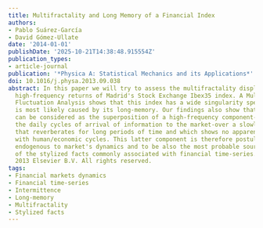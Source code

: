 ```yaml
---
title: Multifractality and Long Memory of a Financial Index
authors:
- Pablo Suárez-García
- David Gómez-Ullate
date: '2014-01-01'
publishDate: '2025-10-21T14:38:48.915554Z'
publication_types:
- article-journal
publication: '*Physica A: Statistical Mechanics and its Applications*'
doi: 10.1016/j.physa.2013.09.038
abstract: In this paper we will try to assess the multifractality displayed by the
  high-frequency returns of Madrid's Stock Exchange Ibex35 index. A Multifractal Detrended
  Fluctuation Analysis shows that this index has a wide singularity spectrum which
  is most likely caused by its long-memory. Our findings also show that this long-memory
  can be considered as the superposition of a high-frequency component-related to
  the daily cycles of arrival of information to the market-over a slowly-varying component
  that reverberates for long periods of time and which shows no apparent relation
  with human/economic cycles. This latter component is therefore postulated to be
  endogenous to market's dynamics and to be also the most probable source of some
  of the stylized facts commonly associated with financial time-series. o̧pyright
  2013 Elsevier B.V. All rights reserved.
tags:
- Financial markets dynamics
- Financial time-series
- Intermittence
- Long-memory
- Multifractality
- Stylized facts
---
```

